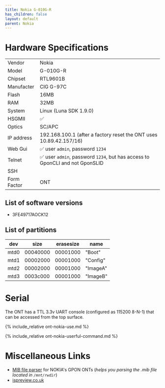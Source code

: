 ```yaml
---
title: Nokia G-010G-R
has_children: false
layout: default
parent: Nokia
---
```


# Hardware Specifications

|             |                                                                     |
| ----------- | ------------------------------------------------------------------- |
| Vendor      | Nokia                                                               |
| Model       | G-010G-R                                                            |
| Chipset     | RTL9601B                                                            |
| Manufacter  | CIG G-97C                                                           |
| Flash       | 16MB                                                                |
| RAM         | 32MB                                                                |
| System      | Linux (Luna SDK 1.9.0)                                              |
| HSGMII      | ✅                                                                  |
| Optics      | SC/APC                                                              |
| IP address  | 192.168.100.1  (after a factory reset the ONT uses 10.89.42.157/16)        |
| Web Gui     | ✅ user `admin`, password `1234`                                    |
| Telnet      | ✅ user `admin`, password `1234`, but has access to GponCLI and not GponSLID |
| SSH         |                                                                     |
| Form Factor | ONT                                                                 |

## List of software versions
- 3FE49717AOCK12 

## List of partitions

| dev  | size     | erasesize | name     |
| ---- | -------- | --------- | -------- |
| mtd0 | 00040000 | 00001000  | "Boot"   |
| mtd1 | 00002000 | 00001000  | "Config" |
| mtd2 | 00002000 | 00001000  | "ImageA" |
| mtd3 | 0003c000 | 00001000  | "ImageB" |

# Serial

The ONT has a TTL 3.3v UART console (configured as 115200 8-N-1) that can be accessed from the top surface.

{% include_relative ont-nokia-use.md %}

{% include_relative ont-nokia-userful-command.md %}

# Miscellaneous Links
- [MIB file parser](https://github.com/nanomad/nokia-ont-mib-parser)  for NOKIA's GPON ONTs (*helps you parsing the .mib file located in `/mnt/rwdir`*)
- [ispreview.co.uk](https://www.ispreview.co.uk/index.php/2022/09/pictured-openreachs-future-2-5gbps-ont-for-fttp-broadband.html)
